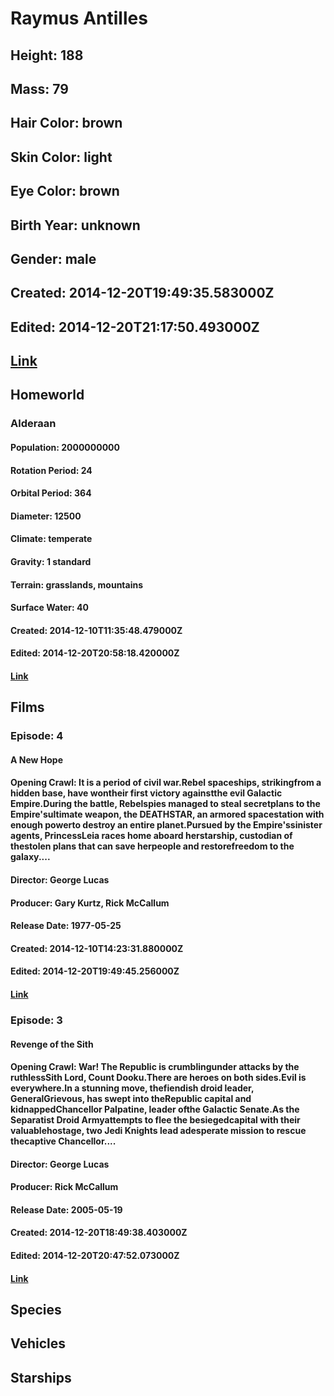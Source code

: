 # Raymus Antilles
## Height: 188
## Mass: 79
## Hair Color: brown
## Skin Color: light
## Eye Color: brown
## Birth Year: unknown
## Gender: male
## Created: 2014-12-20T19:49:35.583000Z
## Edited: 2014-12-20T21:17:50.493000Z
## [Link](https://swapi.dev/api/people/81/)
## Homeworld
### Alderaan
#### Population: 2000000000
#### Rotation Period: 24
#### Orbital Period: 364
#### Diameter: 12500
#### Climate: temperate
#### Gravity: 1 standard
#### Terrain: grasslands, mountains
#### Surface Water: 40
#### Created: 2014-12-10T11:35:48.479000Z
#### Edited: 2014-12-20T20:58:18.420000Z
#### [Link](https://swapi.dev/api/planets/2/)
## Films
### Episode: 4
#### A New Hope
#### Opening Crawl: It is a period of civil war.Rebel spaceships, strikingfrom a hidden base, have wontheir first victory againstthe evil Galactic Empire.During the battle, Rebelspies managed to steal secretplans to the Empire'sultimate weapon, the DEATHSTAR, an armored spacestation with enough powerto destroy an entire planet.Pursued by the Empire'ssinister agents, PrincessLeia races home aboard herstarship, custodian of thestolen plans that can save herpeople and restorefreedom to the galaxy....
#### Director: George Lucas
#### Producer: Gary Kurtz, Rick McCallum
#### Release Date: 1977-05-25
#### Created: 2014-12-10T14:23:31.880000Z
#### Edited: 2014-12-20T19:49:45.256000Z
#### [Link](https://swapi.dev/api/films/1/)
### Episode: 3
#### Revenge of the Sith
#### Opening Crawl: War! The Republic is crumblingunder attacks by the ruthlessSith Lord, Count Dooku.There are heroes on both sides.Evil is everywhere.In a stunning move, thefiendish droid leader, GeneralGrievous, has swept into theRepublic capital and kidnappedChancellor Palpatine, leader ofthe Galactic Senate.As the Separatist Droid Armyattempts to flee the besiegedcapital with their valuablehostage, two Jedi Knights lead adesperate mission to rescue thecaptive Chancellor....
#### Director: George Lucas
#### Producer: Rick McCallum
#### Release Date: 2005-05-19
#### Created: 2014-12-20T18:49:38.403000Z
#### Edited: 2014-12-20T20:47:52.073000Z
#### [Link](https://swapi.dev/api/films/6/)
## Species
## Vehicles
## Starships